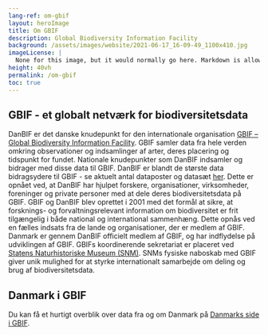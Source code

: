 ```yaml
---
lang-ref: om-gbif
layout: heroImage
title: Om GBIF
description: Global Biodiversity Information Facility
background: /assets/images/website/2021-06-17_16-09-49_1100x410.jpg 
imageLicense: |
  None for this image, but it would normally go here. Markdown is allowed.
height: 40vh
permalink: /om-gbif
toc: true
---
```

## GBIF - et globalt netværk for biodiversitetsdata
DanBIF er det danske knudepunkt for den internationale organisation [GBIF – Global Biodiversity Information Facility](https://www.gbif.org/).
GBIF samler data fra hele verden omkring observationer og indsamlinger af arter, deres placering og tidspunkt for fundet. 
Nationale knudepunkter som DanBIF indsamler og bidrager med disse data til GBIF. 
DanBIF er blandt de største data bidragsydere til GBIF  - se aktuelt antal dataposter og datasæt [her](https://www.gbif.org/dataset/search?publishing_country=DK). 
Dette er opnået ved, at DanBIF har hjulpet forskere, organisationer, virksomheder, foreninger og private personer med at dele deres biodiversitetsdata på GBIF.
GBIF og DanBIF blev oprettet i 2001 med det formål at sikre, at forsknings- og forvaltningsrelevant information om biodiversitet er frit tilgængelig i både national og international sammenhæng. 
Dette opnås ved en fælles indsats fra de lande og organisationer, der er medlem af GBIF. Danmark er gennem DanBIF officielt medlem af GBIF, og har indflydelse på udviklingen af GBIF.
GBIFs koordinerende sekretariat er placeret ved [Statens Naturhistoriske Museum (SNM)](https://snm.dk/da). SNMs fysiske naboskab med GBIF giver unik mulighed for at styrke internationalt samarbejde om deling og brug af biodiversitetsdata.
## Danmark i GBIF
Du kan få et hurtigt overblik over data fra og om Danmark på [Danmarks side i GBIF](https://www.gbif.org/country/DK/summary).
